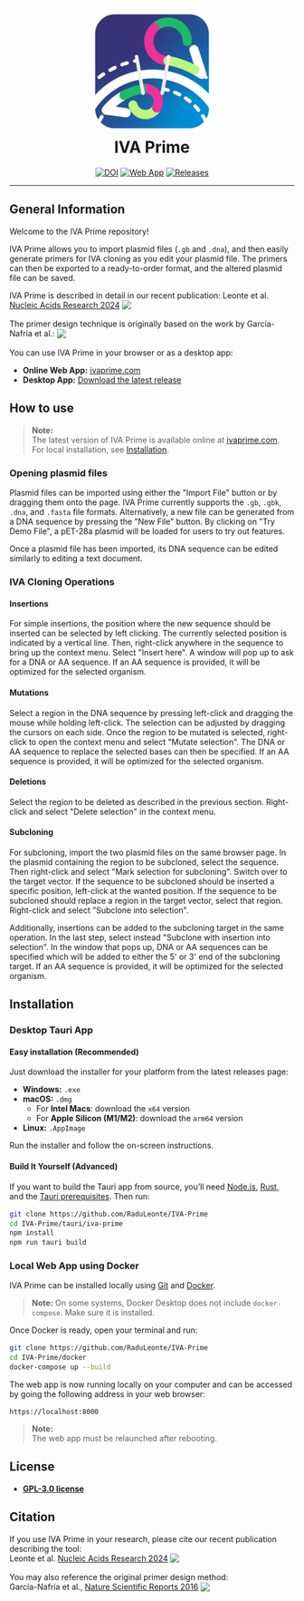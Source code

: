 <h1 align="center">
  <br>
  <a href="https://ivaprime.com"><img src="IVA Prime logo.png" width="220"></a>
  <br>
  <b>IVA Prime</b>
  <br>
</h1>

<p align="center">
  <a href="https://academic.oup.com/nar/advance-article/doi/10.1093/nar/gkaf386/8124940"><img src="https://img.shields.io/badge/DOI-10.1093/nar/gkaf386-red" alt="DOI"></a>
  <a href="https://ivaprime.com"><img src="https://img.shields.io/badge/IVA%20Prime-Web_App-8A2BE2" alt="Web App"></a>
  <a href="https://github.com/RaduLeonte/IVA-Prime/releases"><img src="https://img.shields.io/github/v/release/RaduLeonte/IVA-Prime?label=Desktop%20App" alt="Releases"></a>
</p>

---

## General Information

Welcome to the IVA Prime repository!

IVA Prime allows you to import plasmid files (`.gb` and `.dna`), and then easily generate primers for IVA cloning as you edit your plasmid file. The primers can then be exported to a ready-to-order format, and the altered plasmid file can be saved.

IVA Prime is described in detail in our recent publication: Leonte et al. [Nucleic Acids Research 2024](https://doi.org/10.1093/nar/gkaf386) <a style="vertical-align: middle" href="https://www.nature.com/articles/srep27459"><img src="https://img.shields.io/badge/DOI-10.1093/nar/gkaf386-red"></a>

The primer design technique is originally based on the work by García-Nafría et al.: <a style="vertical-align: middle" href="https://www.nature.com/articles/srep27459"><img src="https://img.shields.io/badge/DOI-10.1038/srep27459-green"></a>

You can use IVA Prime in your browser or as a desktop app:

- **Online Web App:** [ivaprime.com](https://ivaprime.com)
- **Desktop App:** [Download the latest release](https://github.com/RaduLeonte/IVA-Prime/releases)


## How to use

> **Note:**  
> The latest version of IVA Prime is available online at [ivaprime.com](https://ivaprime.com).  
> For local installation, see [Installation](#installation).

### Opening plasmid files

Plasmid files can be imported using either the "Import File" button or by dragging them onto the page. IVA Prime currently supports the `.gb`, `.gbk`, `.dna`, and `.fasta` file formats. Alternatively, a new file can be generated from a DNA sequence by pressing the "New File" button. By clicking on "Try Demo File", a pET-28a plasmid will be loaded for users to try out features.

Once a plasmid file has been imported, its DNA sequence can be edited similarly to editing a text document.

### IVA Cloning Operations

#### Insertions

For simple insertions, the position where the new sequence should be inserted can be selected by left clicking. The currently selected position is indicated by a vertical line. Then, right-click anywhere in the sequence to bring up the context menu. Select "Insert here". A window will pop up to ask for a DNA or AA sequence. If an AA sequence is provided, it will be optimized for the selected organism.

#### Mutations

Select a region in the DNA sequence by pressing left-click and dragging the mouse while holding left-click. The selection can be adjusted by dragging the cursors on each side. Once the region to be mutated is selected, right-click to open the context menu and select "Mutate selection". The DNA or AA sequence to replace the selected bases can then be specified. If an AA sequence is provided, it will be optimized for the selected organism.

#### Deletions

Select the region to be deleted as described in the previous section. Right-click and select "Delete selection" in the context menu.

#### Subcloning

For subcloning, import the two plasmid files on the same browser page. In the plasmid containing the region to be subcloned, select the sequence. Then right-click and select "Mark selection for subcloning". Switch over to the target vector. If the sequence to be subcloned should be inserted a specific position, left-click at the wanted position. If the sequence to be subcloned should replace a region in the target vector, select that region. Right-click and select "Subclone into selection".

Additionally, insertions can be added to the subcloning target in the same operation. In the last step, select instead "Subclone with insertion into selection". In the window that pops up, DNA or AA sequences can be specified which will be added to either the 5' or 3' end of the subcloning target. If an AA sequence is provided, it will be optimized for the selected organism.

## Installation

### Desktop Tauri App

#### Easy installation (Recommended)

Just download the installer for your platform from the latest releases page:

- **Windows:** `.exe`
- **macOS:** `.dmg`
  - For **Intel Macs**: download the `x64` version
  - For **Apple Silicon (M1/M2)**: download the `arm64` version
- **Linux:** `.AppImage`

Run the installer and follow the on-screen instructions.

#### Build It Yourself (Advanced)

If you want to build the Tauri app from source, you’ll need [Node.js](https://nodejs.org/), [Rust](https://www.rust-lang.org/tools/install), and the [Tauri prerequisites](https://tauri.app/v1/guides/getting-started/prerequisites/). Then run:

```bash
git clone https://github.com/RaduLeonte/IVA-Prime
cd IVA-Prime/tauri/iva-prime
npm install
npm run tauri build
```

### Local Web App using Docker

IVA Prime can be installed locally using [Git](https://git-scm.com/) and [Docker](https://www.docker.com/).

> **Note:** On some systems, Docker Desktop does not include `docker-compose`. Make sure it is installed.

Once Docker is ready, open your terminal and run:

```bash
git clone https://github.com/RaduLeonte/IVA-Prime
cd IVA-Prime/docker
docker-compose up --build
```

The web app is now running locally on your computer and can be accessed by going the following address in your web browser:

```
https://localhost:8000
```
> **Note:**  
> The web app must be relaunched after rebooting.



## License

- [**GPL-3.0 license**](https://github.com/RaduLeonte/IVA-Prime/blob/master/LICENSE)



## Citation

If you use IVA Prime in your research, please cite our recent publication describing the tool:  
Leonte et al. [Nucleic Acids Research 2024](https://doi.org/10.1093/nar/gkaf386) <a style="vertical-align: middle" href="https://www.nature.com/articles/srep27459"><img src="https://img.shields.io/badge/DOI-10.1093/nar/gkaf386-red"></a>

You may also reference the original primer design method:  
García-Nafría et al., [Nature Scientific Reports 2016](https://www.nature.com/articles/srep27459) <a style="vertical-align: middle" href="https://www.nature.com/articles/srep27459"><img src="https://img.shields.io/badge/DOI-10.1038/srep27459-green"></a>